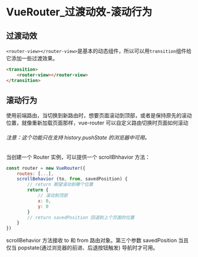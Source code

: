 # VueRouter_过渡动效-滚动行为
## 过渡动效
`<router-view></router-view>`是基本的动态组件，所以可以用`transition`组件给它添加一些过渡效果。
```html
<transition>
    <router-view></router-view>
</transition>
```

## 滚动行为
使用前端路由，当切换到新路由时，想要页面滚动到顶部，或者是保持原先的滚动位置，就像重新加载页面那样，vue-router 可以自定义路由切换时页面如何滚动
###### 注意：这个功能只在支持 history.pushState 的浏览器中可用。
当创建一个 Router 实例，可以提供一个 scrollBhhavior 方法：
```js
const router = new VueRouter({
    routes: [...],
    scrollBehavior (to, from, savedPosition) {
        // return 期望滚动到哪个位置
        return {
            // 滚动到顶部
            x: 0,
            y: 0
        }
        // return savedPosition 回退到上个页面的位置
    }
})
```
scrollBehavior 方法接收 to 和 from 路由对象。第三个参数 savedPosition 当且仅当 popstate(通过浏览器的前进、后退按钮触发) 导航时才可用。
